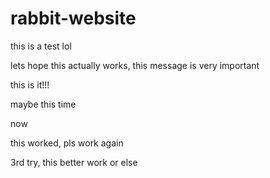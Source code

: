 # rabbit-website

this is a test lol

lets hope this actually works, this message is very important

this is it!!!

maybe this time

now

this worked, pls work again

3rd try, this better work or else
